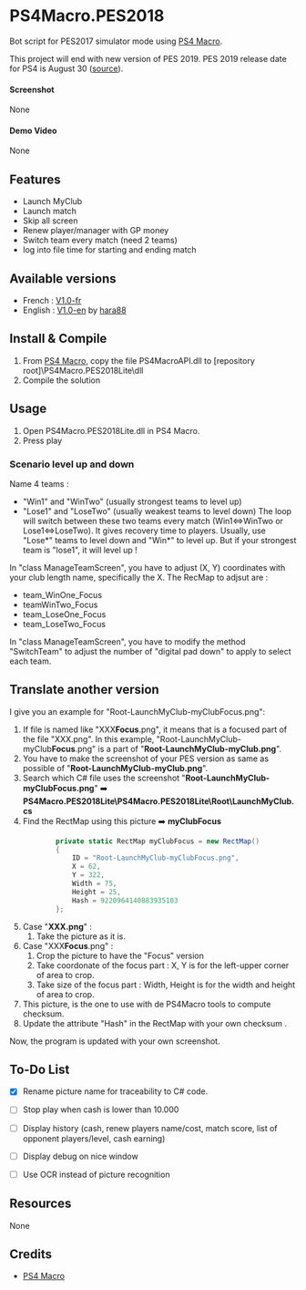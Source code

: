 ﻿# PS4Macro.PES2018

Bot script for PES2017 simulator mode using [PS4 Macro](https://github.com/komefai/PS4Macro).

This project will end with new version of PES 2019. PES 2019 release date for PS4 is August 30 ([source](https://www.express.co.uk/entertainment/gaming/957401/PES-2019-release-date-PS4-Xbox-One-Switch-FIFA-19)).

#### Screenshot

None

#### Demo Video

None

## Features

- Launch MyClub
- Launch match
- Skip all screen
- Renew player/manager with GP money
- Switch team every match (need 2 teams)
- log into file time for starting and ending match

## Available versions

- French : [V1.0-fr](https://github.com/leguims/PS4Macro.PES2018Lite/releases/tag/V1.0)
- English : [V1.0-en](https://github.com/leguims/PS4Macro.PES2018Lite/releases/tag/V1.0-en) by [hara88](https://github.com/hara88)

## Install & Compile
1. From [PS4 Macro](https://github.com/komefai/PS4Macro), copy the file PS4MacroAPI.dll to [repository root]\PS4Macro.PES2018Lite\dll
2. Compile the solution

## Usage

1. Open PS4Macro.PES2018Lite.dll in PS4 Macro.
2. Press play

### Scenario level up and down

Name 4 teams :
- "Win1" and "WinTwo" (usually strongest teams to level up)
- "Lose1" and "LoseTwo" (usually weakest teams to level down)
The loop will switch between these two teams every match (Win1<=>WinTwo or Lose1<=>LoseTwo). It gives recovery time to players. Usually, use "Lose*" teams to level down and "Win*" to level up. But if your strongest team is "lose1", it will level up !

In "class ManageTeamScreen", you have to adjust (X, Y) coordinates with your club length name, specifically the X. The RecMap to adjsut are :
- team_WinOne_Focus
- teamWinTwo_Focus
- team_LoseOne_Focus
- team_LoseTwo_Focus

In "class ManageTeamScreen", you have to modify the method "SwitchTeam" to adjust the number of "digital pad down" to apply to select each team.

## Translate another version

I give you an example for "Root-LaunchMyClub-myClubFocus.png":

1. If file is named like "XXX**Focus**.png", it means that is a focused part of the file "XXX.png". In this example, "Root-LaunchMyClub-myClub**Focus**.png" is a part of "**Root-LaunchMyClub-myClub.png**".
1. You have to make the screenshot of your PES version as same as possible of "**Root-LaunchMyClub-myClub.png**".
1. Search which C# file uses the screenshot "**Root-LaunchMyClub-myClubFocus.png**" :arrow_right: **PS4Macro.PES2018Lite\PS4Macro.PES2018Lite\Root\LaunchMyClub.cs**
1. Find the RectMap using this picture :arrow_right: **myClubFocus**
    ```csharp
            private static RectMap myClubFocus = new RectMap()
            {
                ID = "Root-LaunchMyClub-myClubFocus.png",
                X = 62,
                Y = 322,
                Width = 75,
                Height = 25,
                Hash = 9220964140883935103
            };
    ```
1. Case "**XXX.png**" :
    1. Take the picture as it is.
1. Case "XXX**Focus**.png" :
    1. Crop the picture to have the "Focus" version
    1. Take coordonate of the focus part : X, Y is for the left-upper corner of area to crop.
    1. Take size of the focus part : Width, Height is for the width and height of area to crop.
1. This picture, is the one to use with de PS4Macro tools to compute checksum.
1. Update the attribute "Hash" in the RectMap with your own checksum .

Now, the program is updated with your own screenshot.

## To-Do List

- [x] Rename picture name for traceability to C# code.
- [ ] Stop play when cash is lower than 10.000
- [ ] Display history (cash, renew players name/cost, match score, list of opponent players/level, cash earning)
- [ ] Display debug on nice window
- [ ] Use OCR instead of picture recognition


## Resources

None

## Credits

- [PS4 Macro](https://github.com/komefai/PS4Macro)
